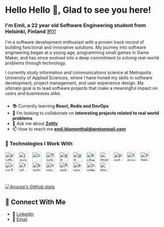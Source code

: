 <h1 align="left">Hello Hello 👋, Glad to see you here!</h1>
<h3 align="left">I'm Emil, a 22 year old Software Engineering student from Helsinki, Finland 🇫🇮</h3>

I'm a software development enthusiast with a proven track record of building functional and innovative solutions. My journey into software engineering began at a young age, programming small games in Game Maker, and has since evolved into a deep commitment to solving real-world problems through technology.

I currently study information and communications science at Metropolia University of Applied Sciences, where I have honed my skills in software development, project management, and user experience design. My ultimate goal is to lead software projects that make a meaningful impact on users and businesses alike.

###

- 📚 Currently learning **React, Redis and DevOps**
- 👯 I’m looking to collaborate on **interesting projects related to real world problems**
- 💬 Ask me about **[Zeltly](https://zeltly.com)**
- 📫 How to reach me **emil.blumenthal@protonmail.com**

### 🧰 Technologies I Work With
<p align="left">
    <img src="https://cdn.jsdelivr.net/gh/devicons/devicon/icons/python/python-original.svg" alt="python" width="30" height="30" style="padding-right:10px;"/>  
    <img src="https://cdn.jsdelivr.net/gh/devicons/devicon/icons/javascript/javascript-original.svg" alt="javascript" width="30" height="30" style="padding-right:10px;"/> 
    <img src="https://cdn.jsdelivr.net/gh/devicons/devicon/icons/c/c-original.svg" alt="c" width="30" height="30" style="padding-right:10px;"/> 
    <img src="https://cdn.jsdelivr.net/gh/devicons/devicon/icons/cplusplus/cplusplus-original.svg" alt="flask" width="30" height="30" style="padding-right:10px;"/>  
    <img src="https://cdn.jsdelivr.net/gh/devicons/devicon/icons/git/git-original.svg" alt="git" width="30" height="30" style="padding-right:10px;"/>
    <img src="https://cdn.jsdelivr.net/gh/devicons/devicon/icons/docker/docker-plain-wordmark.svg" alt="git" width="30" height="30" style="padding-right:10px;"/>
    <img src="https://cdn.jsdelivr.net/gh/devicons/devicon/icons/kubernetes/kubernetes-original.svg" alt="kubernetes" width="30" height="30" style="padding-right:10px;"/> 
    <img src="https://cdn.jsdelivr.net/gh/devicons/devicon/icons/mariadb/mariadb-original.svg" alt="mariadb" width="30" height="30" style="padding-right:10px;"/>  
    <img src="https://cdn.jsdelivr.net/gh/devicons/devicon/icons/postgresql/postgresql-original.svg" alt="postgresql" width="30" height="30" style="padding-right:10px;"/>  
    <img src="https://cdn.jsdelivr.net/gh/devicons/devicon/icons/linux/linux-original.svg" alt="linux" width="30" height="30" style="padding-right:10px;"/>  
    <img src="https://cdn.jsdelivr.net/gh/devicons/devicon/icons/html5/html5-original.svg" alt="html5" width="30" height="30" style="padding-right:10px;"/>
    <img src="https://cdn.jsdelivr.net/gh/devicons/devicon/icons/css3/css3-original.svg" alt="css3" width="30" height="30" style="padding-right:10px;"/> 
    <img src="https://cdn.jsdelivr.net/gh/devicons/devicon/icons/tailwindcss/tailwindcss-original.svg" alt="tailwindcss" width="30" height="30" style="padding-right:10px;"/> 
    <img src="https://cdn.jsdelivr.net/gh/devicons/devicon/icons/bash/bash-original.svg" alt="bash" width="30" height="30" style="padding-right:10px;"/> 
    <img src="https://cdn.jsdelivr.net/gh/devicons/devicon/icons/nginx/nginx-original.svg" alt="nginx" width="30" height="30" style="padding-right:10px;"/>  
    <img src="https://cdn.jsdelivr.net/gh/devicons/devicon/icons/flask/flask-original.svg" alt="flask" width="30" height="30" style="padding-right:10px;"/> 
    <img src="https://cdn.jsdelivr.net/gh/devicons/devicon/icons/express/express-original.svg" alt="express" width="30" height="30" style="padding-right:10px;"/> 
    <img src="https://cdn.jsdelivr.net/gh/devicons/devicon/icons/nodejs/nodejs-original.svg" alt="nodejs" width="30" height="30" style="padding-right:10px;"/>  
    <img src="https://cdn.jsdelivr.net/gh/devicons/devicon/icons/mysql/mysql-original.svg" alt="mysql" width="30" height="30" style="padding-right:10px;"/>  
</p>

#

[![Anurag's GitHub stats](https://github-readme-stats.vercel.app/api?username=EmilBlumenthalDev)](https://github.com/anuraghazra/github-readme-stats)


## 🔗 Connect With Me
- 💼 [LinkedIn](https://www.linkedin.com/in/emil-blumenthal/)
- 📧 [Email](mailto:emil.blumenthal@protonmail.com)